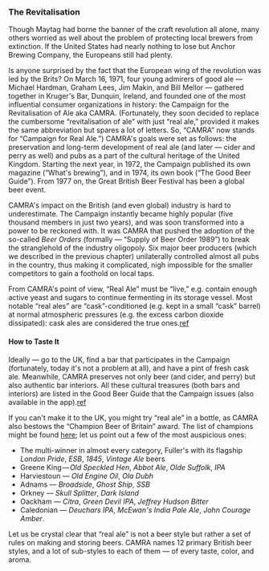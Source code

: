 ### The Revitalisation

Though Maytag had borne the banner of the craft revolution all alone, many others worried as well about the problem of protecting local brewers from extinction. If the United States had nearly nothing to lose but Anchor Brewing Company, the Europeans still had plenty.

Is anyone surprised by the fact that the European wing of the revolution was led by the Brits? On March 16, 1971, four young admirers of good ale — Michael Hardman, Graham Lees, Jim Makin, and Bill Mellor — gathered together in Kruger's Bar, Dunquin, Ireland, and founded one of the most influential consumer organizations in history: the Campaign for the Revitalisation of Ale aka CAMRA. (Fortunately, they soon decided to replace the cumbersome “revitalisation of ale” with just “real ale,” provided it makes the same abbreviation but spares a lot of letters. So, “CAMRA” now stands for “Campaign for Real Ale.”) CAMRA's goals were set as follows: the preservation and long-term development of real ale (and later — cider and perry as well) and pubs as a part of the cultural heritage of the United Kingdom. Starting the next year, in 1972, the Campaign published its own magazine (“What's brewing”), and in 1974, its own book (“The Good Beer Guide”). From 1977 on, the Great British Beer Festival has been a global beer event.

CAMRA's impact on the British (and even global) industry is hard to underestimate. The Campaign instantly became highly popular (five thousand members in just two years), and was soon transformed into a power to be reckoned with. It was CAMRA that pushed the adoption of the so-called *Beer Orders* (formally — “Supply of Beer Order 1989”) to break the stranglehold of the industry oligopoly. Six major beer producers (which we described in the previous chapter) unilaterally controlled almost all pubs in the country, thus making it complicated, nigh impossible for the smaller competitors to gain a foothold on local taps.

From CAMRA's point of view, “Real Ale” must be “live,” e.g. contain enough active yeast and sugars to continue fermenting in its storage vessel. Most notable “real ales” are “cask”-conditioned (e.g. kept in a small “cask” barrel) at normal atmospheric pressures (e.g. the excess carbon dioxide dissipated): cask ales are considered the true ones.[ref](https://camra.org.uk/learn-discover/the-basics/what-is-live-beer/)

#### How to Taste It

Ideally — go to the UK, find a bar that participates in the Campaign (fortunately, today it's not a problem at all), and have a pint of fresh cask ale. Meanwhile, CAMRA preserves not only beer (and cider, and perry) but also authentic bar interiors. All these cultural treasures (both bars and interiors) are listed in the Good Beer Guide that the Campaign issues (also available in the app).[ref](https://camra.org.uk/about/publications/the-good-beer-guide/)

If you can't make it to the UK, you might try “real ale” in a bottle, as CAMRA also bestows the “Champion Beer of Britain” award. The list of champions might be found [here](https://en.wikipedia.org/wiki/Champion_Beer_of_Britain); let us point out a few of the most auspicious ones:
  * The multi-winner in almost every category, Fuller's with its flagship *London Pride*, *ESB*, *1845*, *Vintage Ale* beers
  * Greene King — *Old Speckled Hen*, *Abbot Ale*, *Olde Suffolk*, *IPA*
  * Harviestoun — *Old Engine Oil*, *Ola Dubh*
  * Adnams — *Broadside*, *Ghost Ship*, *SSB*
  * Orkney — *Skull Splitter*, *Dark Island*
  * Oackham — *Citra*, *Green Devil IPA*, *Jeffrey Hudson Bitter*
  * Caledonian — *Deuchars IPA*, *McEwan's India Pale Ale*, *John Courage Amber*.

  Let us be crystal clear that “real ale” is not a beer style but rather a set of rules on making and storing beers. CAMRA names 12 primary British beer styles, and a lot of sub-styles to each of them — of every taste, color, and aroma.